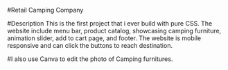 #Retail Camping Company

#Description
This is the first project that i ever build with pure CSS. The website include menu bar, product catalog, showcasing camping furniture, animation slider, add to cart page, and footer.
The website is mobile responsive and can click the buttons to reach destination.

#I also use Canva to edit the photo of Camping furnitures.


